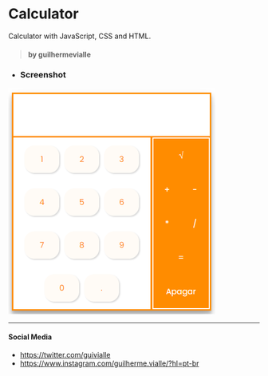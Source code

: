 # Calculator
Calculator with JavaScript, CSS and HTML.

> #### by guilhermevialle

- ### Screenshot


![](https://github.com/guilhermevialle/Calculator/blob/main/Calculator/Screenshots/capture.PNG)

------------

#### Social Media

- https://twitter.com/guivialle
- https://www.instagram.com/guilherme.vialle/?hl=pt-br

